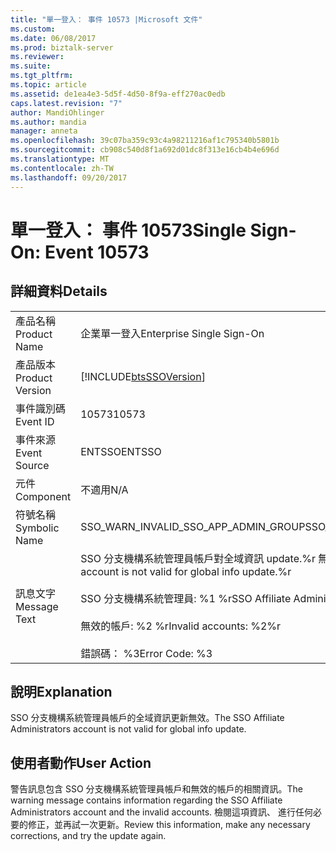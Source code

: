 ```yaml
---
title: "單一登入： 事件 10573 |Microsoft 文件"
ms.custom: 
ms.date: 06/08/2017
ms.prod: biztalk-server
ms.reviewer: 
ms.suite: 
ms.tgt_pltfrm: 
ms.topic: article
ms.assetid: de1ea4e3-5d5f-4d50-8f9a-eff270ac0edb
caps.latest.revision: "7"
author: MandiOhlinger
ms.author: mandia
manager: anneta
ms.openlocfilehash: 39c07ba359c93c4a98211216af1c795340b5801b
ms.sourcegitcommit: cb908c540d8f1a692d01dc8f313e16cb4b4e696d
ms.translationtype: MT
ms.contentlocale: zh-TW
ms.lasthandoff: 09/20/2017
---
```

# <a name="single-sign-on-event-10573"></a><span data-ttu-id="bd5a0-102">單一登入： 事件 10573</span><span class="sxs-lookup"><span data-stu-id="bd5a0-102">Single Sign-On: Event 10573</span></span>
## <a name="details"></a><span data-ttu-id="bd5a0-103">詳細資料</span><span class="sxs-lookup"><span data-stu-id="bd5a0-103">Details</span></span>  
  
|||  
|-|-|  
|<span data-ttu-id="bd5a0-104">產品名稱</span><span class="sxs-lookup"><span data-stu-id="bd5a0-104">Product Name</span></span>|<span data-ttu-id="bd5a0-105">企業單一登入</span><span class="sxs-lookup"><span data-stu-id="bd5a0-105">Enterprise Single Sign-On</span></span>|  
|<span data-ttu-id="bd5a0-106">產品版本</span><span class="sxs-lookup"><span data-stu-id="bd5a0-106">Product Version</span></span>|[!INCLUDE[btsSSOVersion](../includes/btsssoversion-md.md)]|  
|<span data-ttu-id="bd5a0-107">事件識別碼</span><span class="sxs-lookup"><span data-stu-id="bd5a0-107">Event ID</span></span>|<span data-ttu-id="bd5a0-108">10573</span><span class="sxs-lookup"><span data-stu-id="bd5a0-108">10573</span></span>|  
|<span data-ttu-id="bd5a0-109">事件來源</span><span class="sxs-lookup"><span data-stu-id="bd5a0-109">Event Source</span></span>|<span data-ttu-id="bd5a0-110">ENTSSO</span><span class="sxs-lookup"><span data-stu-id="bd5a0-110">ENTSSO</span></span>|  
|<span data-ttu-id="bd5a0-111">元件</span><span class="sxs-lookup"><span data-stu-id="bd5a0-111">Component</span></span>|<span data-ttu-id="bd5a0-112">不適用</span><span class="sxs-lookup"><span data-stu-id="bd5a0-112">N/A</span></span>|  
|<span data-ttu-id="bd5a0-113">符號名稱</span><span class="sxs-lookup"><span data-stu-id="bd5a0-113">Symbolic Name</span></span>|<span data-ttu-id="bd5a0-114">SSO_WARN_INVALID_SSO_APP_ADMIN_GROUP</span><span class="sxs-lookup"><span data-stu-id="bd5a0-114">SSO_WARN_INVALID_SSO_APP_ADMIN_GROUP</span></span>|  
|<span data-ttu-id="bd5a0-115">訊息文字</span><span class="sxs-lookup"><span data-stu-id="bd5a0-115">Message Text</span></span>|<span data-ttu-id="bd5a0-116">SSO 分支機構系統管理員帳戶對全域資訊 update.%r 無效</span><span class="sxs-lookup"><span data-stu-id="bd5a0-116">The SSO Affiliate Administrators account is not valid for global info update.%r</span></span><br /><br /> <span data-ttu-id="bd5a0-117">SSO 分支機構系統管理員: %1 %r</span><span class="sxs-lookup"><span data-stu-id="bd5a0-117">SSO Affiliate Administrators: %1%r</span></span><br /><br /> <span data-ttu-id="bd5a0-118">無效的帳戶: %2 %r</span><span class="sxs-lookup"><span data-stu-id="bd5a0-118">Invalid accounts: %2%r</span></span><br /><br /> <span data-ttu-id="bd5a0-119">錯誤碼： %3</span><span class="sxs-lookup"><span data-stu-id="bd5a0-119">Error Code: %3</span></span>|  
  
## <a name="explanation"></a><span data-ttu-id="bd5a0-120">說明</span><span class="sxs-lookup"><span data-stu-id="bd5a0-120">Explanation</span></span>  
 <span data-ttu-id="bd5a0-121">SSO 分支機構系統管理員帳戶的全域資訊更新無效。</span><span class="sxs-lookup"><span data-stu-id="bd5a0-121">The SSO Affiliate Administrators account is not valid for global info update.</span></span>  
  
## <a name="user-action"></a><span data-ttu-id="bd5a0-122">使用者動作</span><span class="sxs-lookup"><span data-stu-id="bd5a0-122">User Action</span></span>  
 <span data-ttu-id="bd5a0-123">警告訊息包含 SSO 分支機構系統管理員帳戶和無效的帳戶的相關資訊。</span><span class="sxs-lookup"><span data-stu-id="bd5a0-123">The warning message contains information regarding the SSO Affiliate Administrators account and the invalid accounts.</span></span> <span data-ttu-id="bd5a0-124">檢閱這項資訊、 進行任何必要的修正，並再試一次更新。</span><span class="sxs-lookup"><span data-stu-id="bd5a0-124">Review this information, make any necessary corrections, and try the update again.</span></span>